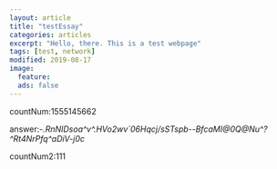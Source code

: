 ```yaml
---
layout: article
title: "testEssay"
categories: articles
excerpt: "Hello, there. This is a test webpage"
tags: [test, network]
modified: 2019-08-17
image:
  feature: 
  ads: false  
---
```


countNum:1555145662

answer:-_.RnNIDsoa^v^.HVo2wv`06Hqcj/sSTspb--BfcaMI@0Q@Nu^?^Rt4NrPfq^aDiV-j0c_

countNum2:111